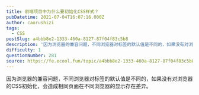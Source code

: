 ```yaml
---
title: 前端项目中为什么要初始化CSS样式？
pubDatetime: 2021-07-04T16:07:16.000Z
author: caorushizi
tags:
  - CSS
postSlug: a4bbb8e2-1333-460a-8127-87f04f83c5b8
description: '因为浏览器的兼容问题，不同浏览器对标签的默认值是不同的，如果没有对浏览器的CSS初始化，会造成相同页面在不同浏览器的显示存在差异。 '
difficulty: 1
questionNumber: 281
source: https://fe.ecool.fun/topic/a4bbb8e2-1333-460a-8127-87f04f83c5b8
---
```


因为浏览器的兼容问题，不同浏览器对标签的默认值是不同的，如果没有对浏览器的CSS初始化，会造成相同页面在不同浏览器的显示存在差异。
